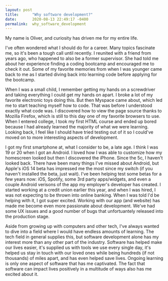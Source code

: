 ```yaml
---
layout: post
title:      "Why software development?"
date:       2020-08-13 22:49:17 -0400
permalink:  why_software_development
---
```





My name is Oliver, and curiosity has driven me for my entire life.

I've often wondered what I should do for a career. Many topics fascinate me, so it's been a tough call until recently. I reunited with a friend from years ago, who happened to also be a former supervisor. She had told me about her experience finding a coding bootcamp and encouraged me to check it out. Some of my favorite memories from when I was younger came back to me as I started diving back into learning code before applying for the bootcamp.

When I was a small child, I remember getting my hands on a screwdriver and taking everything I could get my hands on apart. I broke a lot of my favorite electronic toys doing this. But then Myspace came about, which led me to start teaching myself how to code. That was before I understood exactly what code was. I discovered how to view the page source thanks to Mozilla Firefox, which is still to this day one of my favorite browsers to use. When I entered college, I took my first HTML course and ended up bored because I had already learned the majority of what we were learning. Looking back, I feel like I should have tried testing out of it so I could've moved on to more interesting aspects of development. 

I got my first smartphone at, what I consider to be, a late age. I think I was 19 or 20 when I got an Android. I loved how I was able to customize how my homescreen looked but then I discovered the iPhone. Since the 5c, I haven't looked back. There have been many things I've missed about Android, but Apple's iOS 14 beta has impressed me the most since my switch (if you haven't installed the beta, just wait). I've been helping test some betas for a few years now: iOS, Spotify, some 3rd party apps/widgets, and even a couple Android verisons of the app my employer's developer has created. I started working at a credit union earlier this year, and when I was hired, I was not expecting to be thrown into online banking. When I was told I'd be helping with it, I got super excited. Working with our app (and website) has made me become even more passionate about development. We've had some UX issues and a good number of bugs that unfortuantely released into the production stage. 

Aside from growing up with computers and other tech, I've always wanted to dive into a field where I would have endless amounts of learning. The tech field in general supplies this, but software development alone has my interest more than any other part of the industry. Software has helped make our lives easier, it's supplied us with tools we use every single day, it's helped us stay in touch with our loved ones while being hundreds (if not thousands) of miles apart, and has even helped save lives. Ongoing learning is only one aspect of software that has me captivated. The fact that software can impact lives positively in a multitude of ways also has me excited about it.

